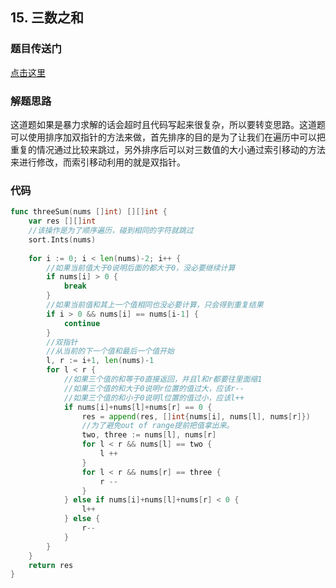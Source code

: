 ## 15. 三数之和

### 题目传送门

[点击这里](https://leetcode-cn.com/problems/3sum/)

### 解题思路

这道题如果是暴力求解的话会超时且代码写起来很复杂，所以要转变思路。这道题可以使用排序加双指针的方法来做，首先排序的目的是为了让我们在遍历中可以把重复的情况通过比较来跳过，另外排序后可以对三数值的大小通过索引移动的方法来进行修改，而索引移动利用的就是双指针。

### 代码

```go
func threeSum(nums []int) [][]int {
	var res [][]int
	//该操作是为了顺序遍历，碰到相同的字符就跳过
	sort.Ints(nums)
	
	for i := 0; i < len(nums)-2; i++ { 
		//如果当前值大于0说明后面的都大于0，没必要继续计算
		if nums[i] > 0 {
			break
		}
		//如果当前值和其上一个值相同也没必要计算，只会得到重复结果
		if i > 0 && nums[i] == nums[i-1] {
			continue
		}
		//双指针
		//从当前的下一个值和最后一个值开始
		l, r := i+1, len(nums)-1
		for l < r {
			//如果三个值的和等于0直接返回，并且l和r都要往里面缩1
			//如果三个值的和大于0说明r位置的值过大，应该r--
			//如果三个值的和小于0说明l位置的值过小，应该l++
			if nums[i]+nums[l]+nums[r] == 0 {
				res = append(res, []int{nums[i], nums[l], nums[r]})
				//为了避免out of range提前把值拿出来。
				two, three := nums[l], nums[r]
				for l < r && nums[l] == two {
					l ++
				}
				for l < r && nums[r] == three {
					r --
				}
			} else if nums[i]+nums[l]+nums[r] < 0 {
				l++
			} else {
				r--
			}
		}
	}
	return res
}
```